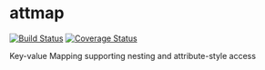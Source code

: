 # attmap

[![Build Status](https://travis-ci.org/pepkit/attmap.svg?branch=master)](https://travis-ci.org/pepkit/attmap)
[![Coverage Status](https://coveralls.io/repos/github/vreuter/attmap/badge.svg?branch=master)](https://coveralls.io/github/vreuter/attmap?branch=master)

Key-value Mapping supporting nesting and attribute-style access
